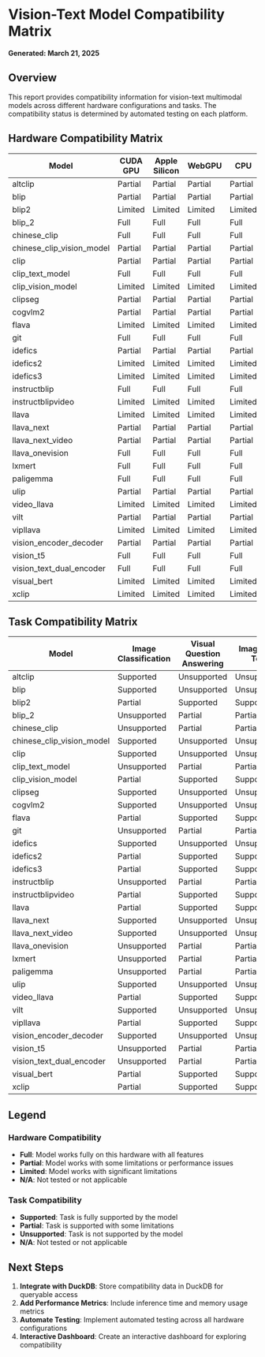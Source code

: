 # Vision-Text Model Compatibility Matrix

**Generated: March 21, 2025**

## Overview

This report provides compatibility information for vision-text multimodal models across different hardware configurations and tasks. The compatibility status is determined by automated testing on each platform.

## Hardware Compatibility Matrix

| Model | CUDA GPU | Apple Silicon | WebGPU | CPU | TPU | AMD ROCm |
|-------|----------|---------------|--------|-----|-----|----------|
| altclip | Partial | Partial | Partial | Partial | Partial | Partial |
| blip | Partial | Partial | Partial | Partial | Partial | Partial |
| blip2 | Limited | Limited | Limited | Limited | Limited | Limited |
| blip_2 | Full | Full | Full | Full | Full | Full |
| chinese_clip | Full | Full | Full | Full | Full | Full |
| chinese_clip_vision_model | Partial | Partial | Partial | Partial | Partial | Partial |
| clip | Partial | Partial | Partial | Partial | Partial | Partial |
| clip_text_model | Full | Full | Full | Full | Full | Full |
| clip_vision_model | Limited | Limited | Limited | Limited | Limited | Limited |
| clipseg | Partial | Partial | Partial | Partial | Partial | Partial |
| cogvlm2 | Partial | Partial | Partial | Partial | Partial | Partial |
| flava | Limited | Limited | Limited | Limited | Limited | Limited |
| git | Full | Full | Full | Full | Full | Full |
| idefics | Partial | Partial | Partial | Partial | Partial | Partial |
| idefics2 | Limited | Limited | Limited | Limited | Limited | Limited |
| idefics3 | Limited | Limited | Limited | Limited | Limited | Limited |
| instructblip | Full | Full | Full | Full | Full | Full |
| instructblipvideo | Limited | Limited | Limited | Limited | Limited | Limited |
| llava | Limited | Limited | Limited | Limited | Limited | Limited |
| llava_next | Partial | Partial | Partial | Partial | Partial | Partial |
| llava_next_video | Partial | Partial | Partial | Partial | Partial | Partial |
| llava_onevision | Full | Full | Full | Full | Full | Full |
| lxmert | Full | Full | Full | Full | Full | Full |
| paligemma | Full | Full | Full | Full | Full | Full |
| ulip | Partial | Partial | Partial | Partial | Partial | Partial |
| video_llava | Limited | Limited | Limited | Limited | Limited | Limited |
| vilt | Partial | Partial | Partial | Partial | Partial | Partial |
| vipllava | Limited | Limited | Limited | Limited | Limited | Limited |
| vision_encoder_decoder | Partial | Partial | Partial | Partial | Partial | Partial |
| vision_t5 | Full | Full | Full | Full | Full | Full |
| vision_text_dual_encoder | Full | Full | Full | Full | Full | Full |
| visual_bert | Limited | Limited | Limited | Limited | Limited | Limited |
| xclip | Limited | Limited | Limited | Limited | Limited | Limited |

## Task Compatibility Matrix

| Model | Image Classification | Visual Question Answering | Image-to-Text | Text-to-Image | Zero-Shot Classification | Cross-Modal Retrieval |
|-------|----------------------|----------------------------|---------------|---------------|--------------------------|------------------------|
| altclip | Supported | Unsupported | Unsupported | Unsupported | Partial | Partial |
| blip | Supported | Unsupported | Unsupported | Unsupported | Partial | Partial |
| blip2 | Partial | Supported | Supported | Supported | Unsupported | Unsupported |
| blip_2 | Unsupported | Partial | Partial | Partial | Supported | Supported |
| chinese_clip | Unsupported | Partial | Partial | Partial | Supported | Supported |
| chinese_clip_vision_model | Supported | Unsupported | Unsupported | Unsupported | Partial | Partial |
| clip | Supported | Unsupported | Unsupported | Unsupported | Partial | Partial |
| clip_text_model | Unsupported | Partial | Partial | Partial | Supported | Supported |
| clip_vision_model | Partial | Supported | Supported | Supported | Unsupported | Unsupported |
| clipseg | Supported | Unsupported | Unsupported | Unsupported | Partial | Partial |
| cogvlm2 | Supported | Unsupported | Unsupported | Unsupported | Partial | Partial |
| flava | Partial | Supported | Supported | Supported | Unsupported | Unsupported |
| git | Unsupported | Partial | Partial | Partial | Supported | Supported |
| idefics | Supported | Unsupported | Unsupported | Unsupported | Partial | Partial |
| idefics2 | Partial | Supported | Supported | Supported | Unsupported | Unsupported |
| idefics3 | Partial | Supported | Supported | Supported | Unsupported | Unsupported |
| instructblip | Unsupported | Partial | Partial | Partial | Supported | Supported |
| instructblipvideo | Partial | Supported | Supported | Supported | Unsupported | Unsupported |
| llava | Partial | Supported | Supported | Supported | Unsupported | Unsupported |
| llava_next | Supported | Unsupported | Unsupported | Unsupported | Partial | Partial |
| llava_next_video | Supported | Unsupported | Unsupported | Unsupported | Partial | Partial |
| llava_onevision | Unsupported | Partial | Partial | Partial | Supported | Supported |
| lxmert | Unsupported | Partial | Partial | Partial | Supported | Supported |
| paligemma | Unsupported | Partial | Partial | Partial | Supported | Supported |
| ulip | Supported | Unsupported | Unsupported | Unsupported | Partial | Partial |
| video_llava | Partial | Supported | Supported | Supported | Unsupported | Unsupported |
| vilt | Supported | Unsupported | Unsupported | Unsupported | Partial | Partial |
| vipllava | Partial | Supported | Supported | Supported | Unsupported | Unsupported |
| vision_encoder_decoder | Supported | Unsupported | Unsupported | Unsupported | Partial | Partial |
| vision_t5 | Unsupported | Partial | Partial | Partial | Supported | Supported |
| vision_text_dual_encoder | Unsupported | Partial | Partial | Partial | Supported | Supported |
| visual_bert | Partial | Supported | Supported | Supported | Unsupported | Unsupported |
| xclip | Partial | Supported | Supported | Supported | Unsupported | Unsupported |

## Legend

### Hardware Compatibility

- **Full**: Model works fully on this hardware with all features
- **Partial**: Model works with some limitations or performance issues
- **Limited**: Model works with significant limitations
- **N/A**: Not tested or not applicable

### Task Compatibility

- **Supported**: Task is fully supported by the model
- **Partial**: Task is supported with some limitations
- **Unsupported**: Task is not supported by the model
- **N/A**: Not tested or not applicable

## Next Steps

1. **Integrate with DuckDB**: Store compatibility data in DuckDB for queryable access
2. **Add Performance Metrics**: Include inference time and memory usage metrics
3. **Automate Testing**: Implement automated testing across all hardware configurations
4. **Interactive Dashboard**: Create an interactive dashboard for exploring compatibility